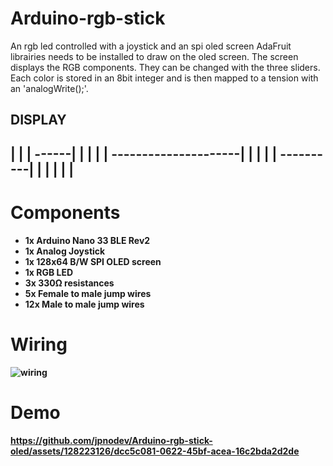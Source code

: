 # Arduino-rgb-stick
An rgb led controlled with a joystick and an spi oled screen
AdaFruit librairies needs to be installed to draw on the oled screen.
The screen displays the RGB components.
They can be changed with the three sliders.
Each color is stored in an 8bit integer and is then mapped to a tension with an 'analogWrite();'.

DISPLAY
--------------------------------------------
|                                          |
| ------|                    <R>           |
|                                          |
| ---------------------|     <G>           |
|                                          |
| ----------|                <B>           |
|                                          |
|                                          |
--------------------------------------------


# Components
- 1x Arduino Nano 33 BLE Rev2
- 1x Analog Joystick
- 1x 128x64 B/W SPI OLED screen
- 1x RGB LED
- 3x 330Ω resistances
- 5x Female to male jump wires
- 12x Male to male jump wires


# Wiring
![wiring](https://github.com/jpnodev/Arduino-rgb-stick-oled/assets/128223126/504dd6f8-63e7-4784-a3a8-aea1668732e5)


# Demo
https://github.com/jpnodev/Arduino-rgb-stick-oled/assets/128223126/dcc5c081-0622-45bf-acea-16c2bda2d2de

